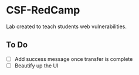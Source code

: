 # CSF-RedCamp

Lab created to teach students web vulnerabilities.

## To Do

- [ ] Add success message once transfer is complete
- [ ] Beautify up the UI
